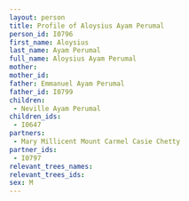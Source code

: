 ```yaml
---
layout: person
title: Profile of Aloysius Ayam Perumal
person_id: I0796
first_name: Aloysius
last_name: Ayam Perumal
full_name: Aloysius Ayam Perumal
mother: 
mother_id: 
father: Emmanuel Ayam Perumal
father_id: I0799
children:
 - Neville Ayam Perumal
children_ids:
 - I0647
partners:
 - Mary Millicent Mount Carmel Casie Chetty
partner_ids:
 - I0797
relevant_trees_names:
relevant_trees_ids:
sex: M
---
```


